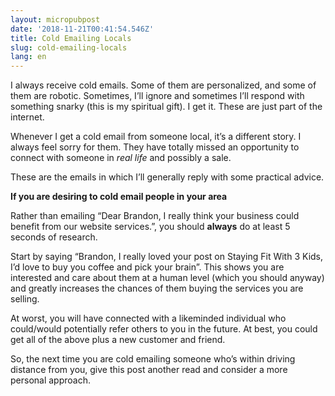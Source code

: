 ```yaml
---
layout: micropubpost
date: '2018-11-21T00:41:54.546Z'
title: Cold Emailing Locals
slug: cold-emailing-locals
lang: en
---
```

I always receive cold emails. Some of them are personalized, and some of them are robotic. Sometimes, I’ll ignore and sometimes I’ll respond with something snarky (this is my spiritual gift). I get it. These are just part of the internet. 

Whenever I get a cold email from someone local, it’s a different story.  I always feel sorry for them. They have totally missed an opportunity to connect with someone in _real life_ and possibly a sale. 

These are the emails in which I’ll generally reply with some practical advice. 

**If you are desiring to cold email people in your area**

Rather than emailing “Dear Brandon, I really think your business could benefit from our website services.”, you should **always** do at least 5 seconds of research. 

Start by saying “Brandon, I really loved your post on Staying Fit With 3 Kids, I’d love to buy you coffee and pick your brain”. This shows you are interested and care about them at a human level (which you should anyway) and greatly increases the chances of them buying the services you are selling. 

At worst, you will have connected with a likeminded individual who could/would potentially refer others to you in the future. At best, you could get all of the above plus a new customer and friend. 

So, the next time you are cold emailing someone who’s within driving distance from you, give this post another read and consider a more personal approach. 


